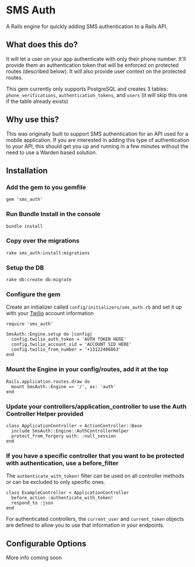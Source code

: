 # SMS Auth

A Rails engine for quickly adding SMS authentication to a Rails API.

## What does this do?

It will let a user on your app authenticate with only their phone number. It'll provide them an authentication token that will be enforced on protected routes (described below). It will also provide user context on the protected routes.

This gem currently only supports PostgreSQL and creates 3 tables: `phone_verifications`, `authentication_tokens`, and `users` (it will skip this one if the table already exists)

## Why use this?

This was originally built to support SMS authentication for an API used for a mobile application. If you are interested in adding this type of authentication to your API, this should get you up and running in a few minutes without the need to use a Warden based solution.

## Installation

### Add the gem to you gemfile

    gem 'sms_auth'

### Run Bundle Install in the console

    bundle install

### Copy over the migrations

    rake sms_auth:install:migrations

### Setup the DB

    rake db:create db:migrate

### Configure the gem

Create an initializer called `config/initializers/sms_auth.rb` and set it up with your [Twilio](https://www.twilio.com) account information

```
require 'sms_auth'

SmsAuth::Engine.setup do |config|
  config.twilio_auth_token = 'AUTH TOKEN HERE'
  config.twilio_account_sid = 'ACCOUNT SID HERE'
  config.twilio_from_number = '+13122486863'
end

```

### Mount the Engine in your config/routes, add it at the top

```
Rails.application.routes.draw do
  mount SmsAuth::Engine => '/', as: 'auth'
end
```

### Update your controllers/application_controller to use the Auth Controller Helper provided

```
class ApplicationController < ActionController::Base
  include SmsAuth::Engine::AuthControllerHelper
  protect_from_forgery with: :null_session
end
```

### If you have a specific controller that you want to be protected with authentication, use a before_filter

The `authenticate_with_token!` filter can be used on all controller methods or can be excluded to only specific ones.

```
class ExampleController < ApplicationController
  before_action :authenticate_with_token!
  respond_to :json
end
```
For authenticated controllers, the `current_user` and `current_token` objects are defined to allow you to use that information in your endpoints.

## Configurable Options

More info coming soon
